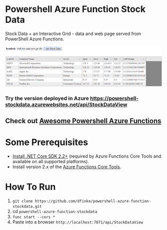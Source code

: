# Powershell Azure Function Stock Data

Stock Data + an Interactive Grid - data and web page served from PowerShell Azure Functions.

![](/images/GetStockData.png)

### Try the version deployed in Azure https://powershell-stockdata.azurewebsites.net/api/StockDataView

## Check out [Awesome Powershell Azure Functions](https://github.com/dfinke/awesome-powershell-azure-functions)

# Some Prerequisites

- [Install .NET Core SDK 2.2+](https://dotnet.microsoft.com/download) (required by Azure Functions Core Tools and available on all supported platforms).
- Install version 2.x of the [Azure Functions Core Tools](https://docs.microsoft.com/en-us/azure/azure-functions/functions-run-local#v2).

# How To Run

1. `git clone https://github.com/dfinke/powershell-azure-function-stockdata.git`
1. cd `powershell-azure-function-stockdata`
1. `func start --cors *`
1. Paste into a browser `http://localhost:7071/api/StockDataView`